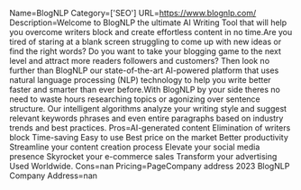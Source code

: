 Name=BlogNLP
Category=['SEO']
URL=https://www.blognlp.com/
Description=Welcome to BlogNLP the ultimate AI Writing Tool that will help you overcome writers block and create effortless content in no time.Are you tired of staring at a blank screen struggling to come up with new ideas or find the right words? Do you want to take your blogging game to the next level and attract more readers followers and customers? Then look no further than BlogNLP our state-of-the-art AI-powered platform that uses natural language processing (NLP) technology to help you write better faster and smarter than ever before.With BlogNLP by your side theres no need to waste hours researching topics or agonizing over sentence structure. Our intelligent algorithms analyze your writing style and suggest relevant keywords phrases and even entire paragraphs based on industry trends and best practices.
Pros=AI-generated content Elimination of writers block Time-saving Easy to use Best price on the market Better productivity Streamline your content creation process Elevate your social media presence Skyrocket your e-commerce sales Transform your advertising Used Worldwide.
Cons=nan
Pricing=PageCompany address 2023 BlogNLP
Company Address=nan
